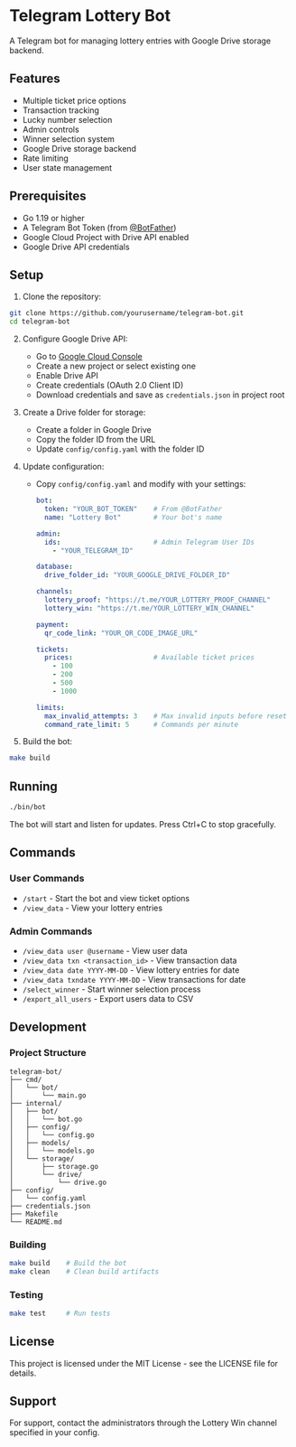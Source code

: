 # Telegram Lottery Bot

A Telegram bot for managing lottery entries with Google Drive storage backend.

## Features

- Multiple ticket price options
- Transaction tracking
- Lucky number selection
- Admin controls
- Winner selection system
- Google Drive storage backend
- Rate limiting
- User state management

## Prerequisites

- Go 1.19 or higher
- A Telegram Bot Token (from [@BotFather](https://t.me/BotFather))
- Google Cloud Project with Drive API enabled
- Google Drive API credentials

## Setup

1. Clone the repository:
```bash
git clone https://github.com/yourusername/telegram-bot.git
cd telegram-bot
```

2. Configure Google Drive API:
   - Go to [Google Cloud Console](https://console.cloud.google.com)
   - Create a new project or select existing one
   - Enable Drive API
   - Create credentials (OAuth 2.0 Client ID)
   - Download credentials and save as `credentials.json` in project root

3. Create a Drive folder for storage:
   - Create a folder in Google Drive
   - Copy the folder ID from the URL
   - Update `config/config.yaml` with the folder ID

4. Update configuration:
   - Copy `config/config.yaml` and modify with your settings:
     ```yaml
     bot:
       token: "YOUR_BOT_TOKEN"    # From @BotFather
       name: "Lottery Bot"        # Your bot's name

     admin:
       ids:                       # Admin Telegram User IDs
         - "YOUR_TELEGRAM_ID"

     database:
       drive_folder_id: "YOUR_GOOGLE_DRIVE_FOLDER_ID"

     channels:
       lottery_proof: "https://t.me/YOUR_LOTTERY_PROOF_CHANNEL"
       lottery_win: "https://t.me/YOUR_LOTTERY_WIN_CHANNEL"

     payment:
       qr_code_link: "YOUR_QR_CODE_IMAGE_URL"

     tickets:
       prices:                    # Available ticket prices
         - 100
         - 200
         - 500
         - 1000

     limits:
       max_invalid_attempts: 3    # Max invalid inputs before reset
       command_rate_limit: 5      # Commands per minute
     ```

5. Build the bot:
```bash
make build
```

## Running

```bash
./bin/bot
```

The bot will start and listen for updates. Press Ctrl+C to stop gracefully.

## Commands

### User Commands
- `/start` - Start the bot and view ticket options
- `/view_data` - View your lottery entries

### Admin Commands
- `/view_data user @username` - View user data
- `/view_data txn <transaction_id>` - View transaction data
- `/view_data date YYYY-MM-DD` - View lottery entries for date
- `/view_data txndate YYYY-MM-DD` - View transactions for date
- `/select_winner` - Start winner selection process
- `/export_all_users` - Export users data to CSV

## Development

### Project Structure
```
telegram-bot/
├── cmd/
│   └── bot/
│       └── main.go
├── internal/
│   ├── bot/
│   │   └── bot.go
│   ├── config/
│   │   └── config.go
│   ├── models/
│   │   └── models.go
│   └── storage/
│       ├── storage.go
│       └── drive/
│           └── drive.go
├── config/
│   └── config.yaml
├── credentials.json
├── Makefile
└── README.md
```

### Building
```bash
make build    # Build the bot
make clean    # Clean build artifacts
```

### Testing
```bash
make test     # Run tests
```

## License

This project is licensed under the MIT License - see the LICENSE file for details.

## Support

For support, contact the administrators through the Lottery Win channel specified in your config.